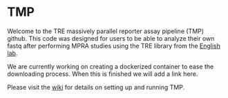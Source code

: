 # TMP

Welcome to the TRE massively parallel reporter assay pipeline (TMP) github. This code was designed for users to be able to analyze their own fastq after performing MPRA studies using the TRE library from the [English lab](https://www.english.biochem.utah.edu/).

We are currently working on creating a dockerized container to ease the downloading process. When this is finished we will add a link here. 

Please visit the [wiki](https://github.com/JGEnglishLab/TMP/wiki) for details on setting up and running TMP.
